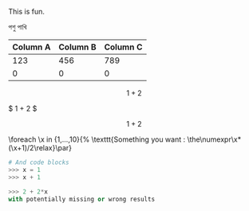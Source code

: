 This is fun.

পশু পাখি

| Column A | Column B | Column C |
|:---------|:---------|:---------|
| 123      | 456      | 789      |
| 0        | 0        | 0        |

<!--TBLFM C2=A1+A2; C1=56*78/4 -->

$$ 1 + 2 $$

$ 1 + 2 $

$$1+2$$

\foreach \x in {1,...,10}{%
  \texttt{Something you want : \the\numexpr\x*(\x+1)/2\relax}\par}
  
```Python
# And code blocks
>>> x = 1
>>> x + 1

>>> 2 + 2*x
with potentially missing or wrong results
```
<script language="javascript">1+2</script>

